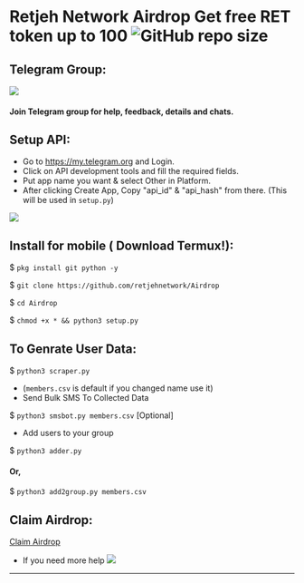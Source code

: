 # Retjeh Network Airdrop Get free RET token up to 100 ![GitHub repo size](https://img.shields.io/github/repo-size/AbirHasan2005/TelegramScraper?label=Repo%20Size)

## Telegram Group:
<a href="https://t.me/retjeh_network"><img src="https://img.shields.io/badge/Join-Telegram%20Group-blue.svg?logo=telegram"></a>
#### Join Telegram group for help, feedback, details and chats.

## Setup API:
- Go to https://my.telegram.org and Login.
- Click on API development tools and fill the required fields.
- Put app name you want & select Other in Platform.
- After clicking Create App, Copy "api_id" & "api_hash" from there. (This will be used in `setup.py`)
<p><img src="https://i1.wp.com/python.gotrained.com/wp-content/uploads/2019/01/desc.png?resize=768%2C479&ssl=1"></p>

## Install for mobile ( Download Termux!):

$ `pkg install git python -y`

$ `git clone https://github.com/retjehnetwork/Airdrop`

$ `cd Airdrop`

$ `chmod +x * && python3 setup.py`

## To Genrate User Data:

$ `python3 scraper.py`

- (`members.csv` is default if you changed name use it)
- Send Bulk SMS To Collected Data

$ `python3 smsbot.py members.csv` [Optional]

- Add users to your group

$ `python3 adder.py `

#### Or,

$ `python3 add2group.py members.csv`

## Claim Airdrop:

<a href="https://forms.gle/GB84WH9t3LjgTRAo7">Claim Airdrop</a>


- If you need more help <a href="https://t.me/retjeh_network"><img src="https://img.shields.io/badge/Join-Telegram%20Group-blue.svg?logo=telegram"></a>
---
